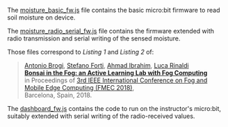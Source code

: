 The [moisture_basic_fw.js](https://github.com/di-unipi-socc/bonsaifog/blob/master/microbit_firmware/moisture_basic_fw.js) file contains the basic micro:bit firmware to read soil moisture on device. 

The [moisture_radio_serial_fw.js](https://github.com/di-unipi-socc/bonsaifog/blob/master/microbit_firmware/moisture_radio_serial_fw.js) file contains the firmware extended with radio transmission and serial writing of the sensed moisture.

Those files correspond to _Listing 1_ and _Listing 2_ of:

> [Antonio Brogi](http://pages.di.unipi.it/brogi), [Stefano Forti](http://pages.di.unipi.it/forti), [Ahmad Ibrahim](http://pages.di.unipi.it/ibrahim), [Luca Rinaldi](http://lucar.in) <br>
> **[Bonsai in the Fog: an Active Learning Lab with Fog Computing](http://pages.di.unipi.it/forti/pdf/conferences/2018/fmec18.pdf)** <br>
> in Proceedings of [3rd IEEE International Conference on Fog and Mobile Edge Computing (FMEC 2018)](http://emergingtechnet.org/FMEC2018/), <br>
> Barcelona, Spain, 2018.

The [dashboard_fw.js](https://github.com/di-unipi-socc/bonsaifog/blob/master/microbit_firmware/dashboard_fw.js) contains the code to run on the instructor's micro:bit, suitably extended with serial writing of the radio-received values.
